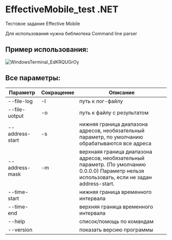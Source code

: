# EffectiveMobile_test .NET
Тестовое задание Effective Mobile


Для использования нужна библиотека Command line parser



## Пример использования:
![WindowsTerminal_EdKRQUGrOy](https://github.com/NathanWindBreaker/EffectiveMobile_test/assets/131296983/ae1f83f5-84df-41e1-ab73-a7fc1680b5f7)

## Все параметры:

| Параметр |   Сокращение  | Описание |
| ------ | ------ | ------ |
| --file-log      | -l  | путь к лог-файлу |
| --file-uotput   | -o  | путь к файлу с результатом |
| --address-start | -s  | нижняя граница диапазона адресов, необязательный параметр, по умолчанию обрабатываются все адреса |
| --address-mask  | -m  | верхнаяя граница диапазона адресов, необязательный параметр. (По умолчанию 0.0.0.0) Параметр нельзя использовать, если не задан address-start. |
| --time-start    |     | нижняя граница временного интервала |
| --time-end      |     | верхняя граница временного интервала |
| --help          |     | список/помощь по командам |
| --version       |     | показать версию программы |
